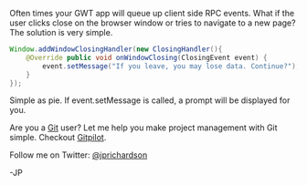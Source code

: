 <!--
author: JP Richardson
publish: Fri Aug 06 2010 23:23:28 GMT-0500 (CDT)
status: publish
type: post
link: https://procbits.wordpress.com/2010/08/06/adding-a-close-event-when-the-user-closes-the-browser-in-gwt/
tags: GWT
slug: 2010/08/06/adding-a-close-event-when-the-user-closes-the-browser-in-gwt
title: Adding a Close Event When the User Closes the Browser in GWT
-->



Often times your GWT app will queue up client side RPC events. What if
the user clicks close on the browser window or tries to navigate to a
new page? The solution is very simple.

```java
Window.addWindowClosingHandler(new ClosingHandler(){
    @Override public void onWindowClosing(ClosingEvent event) {
        event.setMessage("If you leave, you may lose data. Continue?");
    }
});
```

Simple as pie. If event.setMessage is called, a prompt will be displayed
for you.

Are you a [Git](http://gitpilot.com) user? Let me help you make project
management with Git simple. Checkout [Gitpilot](http://gitpilot.com).

Follow me on Twitter: [@jprichardson](http://twitter.com/jprichardson)

-JP

